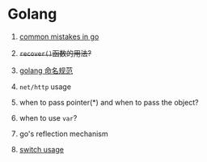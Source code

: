 # Golang
1. [common mistakes in go](https://www.calhoun.io/gotchas-and-common-mistakes-with-closures-in-go/)

2. ~~`recover()`函数的用法?~~
3. [golang 命名规范](http://www.jianshu.com/p/ea7dfe61f705)
4. `net/http` usage
5. when to pass pointer(\*) and when to pass the object?
6. when to use `var`?
7. go's reflection mechanism
8. [switch usage](https://github.com/golang/go/wiki/Switch)
